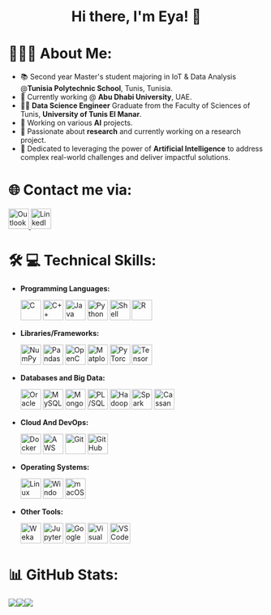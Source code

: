 <h1 align="center">Hi there, I'm Eya! 👋</h1>

# 👩🏻‍💻 About Me:
- 📚 Second year Master's student majoring in IoT & Data Analysis @**Tunisia Polytechnic School**, Tunis, Tunisia.
- 💼 Currently working @ **Abu Dhabi University**, UAE.
- 👩‍🎓 **Data Science Engineer** Graduate from the Faculty of Sciences of Tunis, **University of Tunis El Manar**.
- 🔬 Working on various **AI** projects.
- 🌱 Passionate about **research** and currently working on a research project.
- 🎯 Dedicated to leveraging the power of **Artificial Intelligence** to address complex real-world challenges and deliver impactful solutions. 

# 🌐 Contact me via:

<a href="mailto:eya.besbes@etudiant-fst.utm.tn">
    <img src="https://upload.wikimedia.org/wikipedia/commons/d/df/Microsoft_Office_Outlook_%282018–present%29.svg" width="40" height="40" alt="Outlook Email" />
</a>

<a href="https://www.linkedin.com/in/eya-besbes/">
    <img src="https://cdn.jsdelivr.net/gh/devicons/devicon/icons/linkedin/linkedin-original.svg" width="40" height="40" alt="LinkedIn" />
</a>

# 🛠️ 💻 Technical Skills:

- **Programming Languages:**

  <p>
    <!-- C -->
    <img src="https://cdn.jsdelivr.net/gh/devicons/devicon/icons/c/c-original.svg" width="40" height="40" alt="C" />

    <!-- C++ -->
    <img src="https://cdn.jsdelivr.net/gh/devicons/devicon/icons/cplusplus/cplusplus-original.svg" width="40" height="40" alt="C++" />

    <!-- Java -->
    <img src="https://cdn.jsdelivr.net/gh/devicons/devicon/icons/java/java-original.svg" width="40" height="40" alt="Java" />

    <!-- Python -->
    <img src="https://cdn.jsdelivr.net/gh/devicons/devicon/icons/python/python-original.svg" width="40" height="40" alt="Python" />
    
    <!-- Shell -->
    <img src="https://cdn.jsdelivr.net/gh/devicons/devicon/icons/bash/bash-original.svg" width="40" height="40" alt="Shell" />
    
    <!-- R -->
    <img src="https://cdn.jsdelivr.net/gh/devicons/devicon/icons/r/r-original.svg" width="40" height="40" alt="R" />
  </p>
  
- **Libraries/Frameworks:**

  <p>
     <!-- NumPy -->
    <img src="https://cdn.jsdelivr.net/gh/devicons/devicon/icons/numpy/numpy-original.svg" width="40" height="40" alt="NumPy" />
  
    <!-- Pandas -->
    <img src="https://cdn.jsdelivr.net/gh/devicons/devicon/icons/pandas/pandas-original.svg" width="40" height="40" alt="Pandas" />
    
    <!-- OpenCV -->
    <img src="https://cdn.jsdelivr.net/gh/devicons/devicon/icons/opencv/opencv-original.svg" width="40" height="40" alt="OpenCV" />

    <!-- Matplotlib -->
    <img src="https://upload.wikimedia.org/wikipedia/commons/8/84/Matplotlib_icon.svg" width="40" height="40" alt="Matplotlib" />
    
    <!-- PyTorch -->
    <img src="https://cdn.jsdelivr.net/gh/devicons/devicon/icons/pytorch/pytorch-original.svg" width="40" height="40" alt="PyTorch" />
    
    <!-- TensorFlow -->
    <img src="https://cdn.jsdelivr.net/gh/devicons/devicon/icons/tensorflow/tensorflow-original.svg" width="40" height="40" alt="TensorFlow" />
    
    </p>

 - **Databases and Big Data:**

    <p>
      <!-- Oracle -->
      <img src="https://cdn.jsdelivr.net/gh/devicons/devicon/icons/oracle/oracle-original.svg" width="40" height="40" alt="Oracle" />
  
      <!-- MySQL -->
      <img src="https://cdn.jsdelivr.net/gh/devicons/devicon/icons/mysql/mysql-original.svg" width="40" height="40" alt="MySQL" />
  
      <!-- MongoDB -->
      <img src="https://cdn.jsdelivr.net/gh/devicons/devicon/icons/mongodb/mongodb-original.svg" width="40" height="40" alt="MongoDB" />    
      <!-- PL/SQL (no official Devicon icon, using a database placeholder) -->
      <img src="https://www.oracle.com/a/ocom/img/pl-sql.svg" width="40" height="40" alt="PL/SQL" />
  
      <!-- Hadoop  -->
      <img src="https://hadoop.apache.org/elephant.png" width="40" height="40" alt="Hadoop" />
  
      <!-- Spark (not in Devicon, using external source) -->
      <img src="https://upload.wikimedia.org/wikipedia/commons/thumb/f/f3/Apache_Spark_logo.svg/langfr-120px-Apache_Spark_logo.svg.png" width="40" height="40" alt="Spark" />
  
      <!-- Cassandra (not in Devicon, using external source) -->
      <img src="https://upload.wikimedia.org/wikipedia/commons/thumb/5/5e/Cassandra_logo.svg/langfr-120px-Cassandra_logo.svg.png" width="40" height="40" alt="Cassandra" />
    </p>

- **Cloud And DevOps:**

  <p>
    <!-- Docker -->
    <img src="https://cdn.jsdelivr.net/gh/devicons/devicon/icons/docker/docker-original.svg" width="40" height="40" alt="Docker" />

    <!-- AWS -->
    <img src="https://cdn.jsdelivr.net/gh/devicons/devicon/icons/amazonwebservices/amazonwebservices-original-wordmark.svg" width="40" height="40" alt="AWS" />

    <!-- Git -->
    <img src="https://cdn.jsdelivr.net/gh/devicons/devicon/icons/git/git-original.svg" width="40" height="40" alt="Git" />

    <!-- GitHub -->
    <img src="https://cdn.jsdelivr.net/gh/devicons/devicon/icons/github/github-original.svg" width="40" height="40" alt="GitHub" />
  </p>

- **Operating Systems:**

  <p>
    <!-- Linux -->
    <img src="https://cdn.jsdelivr.net/gh/devicons/devicon/icons/linux/linux-original.svg" width="40" height="40" alt="Linux" />
    
    <!-- Windows -->
    <img src="https://cdn.jsdelivr.net/gh/devicons/devicon/icons/windows8/windows8-original.svg" width="40" height="40" alt="Windows" />
    
    <!-- macOS -->
    <img src="https://cdn.jsdelivr.net/gh/devicons/devicon/icons/apple/apple-original.svg" width="40" height="40" alt="macOS" />
  </p>

- **Other Tools:**

  <p>  
    <!-- Weka -->
    <img src="https://images.sftcdn.net/images/t_app-icon-s/p/19f01b02-2ac5-41c5-a8e9-7caa6de36b3b/3785906630/weka-weka.png" width="40" height="40" alt="Weka" />
    
    <!-- Jupyter -->
    <img src="https://cdn.jsdelivr.net/gh/devicons/devicon/icons/jupyter/jupyter-original.svg" width="40" height="40" alt="Jupyter" />
  
    <!-- Google Colab -->
    <img src="https://upload.wikimedia.org/wikipedia/commons/d/d0/Google_Colaboratory_SVG_Logo.svg" width="40" height="40" alt="Google Colab" />
  
    <!-- Visual Studio -->
    <img src="https://cdn.jsdelivr.net/gh/devicons/devicon/icons/visualstudio/visualstudio-original.svg" width="40" height="40" alt="Visual Studio" />
    
    <!-- VS Code -->
    <img src="https://cdn.jsdelivr.net/gh/devicons/devicon/icons/vscode/vscode-original.svg" width="40" height="40" alt="VS Code" />
  </p>

# 📊 GitHub Stats:

![](https://github-readme-streak-stats.herokuapp.com/?user=eyabesbes&hide_border=false)![](https://github-readme-stats.vercel.app/api?username=eyabesbes&hide_border=false&include_all_commits=true&count_private=true)![](https://github-readme-stats.vercel.app/api/top-langs/?username=eyabesbes&hide_border=false&include_all_commits=true&count_private=true&layout=compact)
